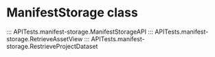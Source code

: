 # ManifestStorage class
::: APITests.manifest-storage.ManifestStorageAPI
::: APITests.manifest-storage.RetrieveAssetView
::: APITests.manifest-storage.RestrieveProjectDataset

